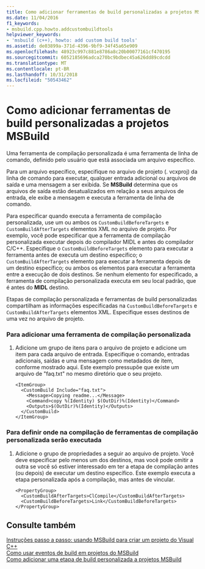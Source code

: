 ```yaml
---
title: Como adicionar ferramentas de build personalizadas a projetos MSBuild
ms.date: 11/04/2016
f1_keywords:
- msbuild.cpp.howto.addcustombuildtools
helpviewer_keywords:
- 'msbuild (c++), howto: add custom build tools'
ms.assetid: de03899a-371d-4396-9bf9-34f45a65e909
ms.openlocfilehash: 48923c997c881e8786a8c20b00077161cf470195
ms.sourcegitcommit: 6052185696adca270bc9bdbec45a626dd89cdcdd
ms.translationtype: MT
ms.contentlocale: pt-BR
ms.lasthandoff: 10/31/2018
ms.locfileid: "50543462"
---
```

# <a name="how-to-add-custom-build-tools-to-msbuild-projects"></a>Como adicionar ferramentas de build personalizadas a projetos MSBuild

Uma ferramenta de compilação personalizada é uma ferramenta de linha de comando, definido pelo usuário que está associada um arquivo específico.

Para um arquivo específico, especifique no arquivo de projeto (. vcxproj) da linha de comando para executar, qualquer entrada adicional ou arquivos de saída e uma mensagem a ser exibida. Se **MSBuild** determina que os arquivos de saída estão desatualizados em relação a seus arquivos de entrada, ele exibe a mensagem e executa a ferramenta de linha de comando.

Para especificar quando executa a ferramenta de compilação personalizada, use um ou ambos os `CustomBuildBeforeTargets` e `CustomBuildAfterTargets` elementos XML no arquivo de projeto. Por exemplo, você pode especificar que a ferramenta de compilação personalizada executar depois do compilador MIDL e antes do compilador C/C++. Especifique o `CustomBuildBeforeTargets` elemento para executar a ferramenta antes de executa um destino específico; o `CustomBuildAfterTargets` elemento para executar a ferramenta depois de um destino específico; ou ambos os elementos para executar a ferramenta entre a execução de dois destinos. Se nenhum elemento for especificado, a ferramenta de compilação personalizada executa em seu local padrão, que é antes do **MIDL** destino.

Etapas de compilação personalizada e ferramentas de build personalizadas compartilham as informações especificadas na `CustomBuildBeforeTargets` e `CustomBuildAfterTargets` elementos XML. Especifique esses destinos de uma vez no arquivo de projeto.

### <a name="to-add-a-custom-build-tool"></a>Para adicionar uma ferramenta de compilação personalizada

1. Adicione um grupo de itens para o arquivo de projeto e adicione um item para cada arquivo de entrada. Especifique o comando, entradas adicionais, saídas e uma mensagem como metadados de item, conforme mostrado aqui. Este exemplo pressupõe que existe um arquivo de "faq.txt" no mesmo diretório que o seu projeto.

    ```
    <ItemGroup>
      <CustomBuild Include="faq.txt">
        <Message>Copying readme...</Message>
        <Command>copy %(Identity) $(OutDir)%(Identity)</Command>
        <Outputs>$(OutDir)%(Identity)</Outputs>
      </CustomBuild>
    </ItemGroup>
    ```

### <a name="to-define-where-in-the-build-the-custom-build-tools-will-execute"></a>Para definir onde na compilação de ferramentas de compilação personalizada serão executada

1. Adicione o grupo de propriedades a seguir ao arquivo de projeto. Você deve especificar pelo menos um dos destinos, mas você pode omitir a outra se você só estiver interessado em ter a etapa de compilação antes (ou depois) de executar um destino específico. Este exemplo executa a etapa personalizada após a compilação, mas antes de vincular.

    ```
    <PropertyGroup>
      <CustomBuildAfterTargets>ClCompile</CustomBuildAfterTargets>
      <CustomBuildBeforeTargets>Link</CustomBuildBeforeTargets>
    </PropertyGroup>
    ```

## <a name="see-also"></a>Consulte também

[Instruções passo a passo: usando MSBuild para criar um projeto do Visual C++](../build/walkthrough-using-msbuild-to-create-a-visual-cpp-project.md)<br/>
[Como usar eventos de build em projetos do MSBuild](../build/how-to-use-build-events-in-msbuild-projects.md)<br/>
[Como adicionar uma etapa de build personalizada a projetos MSBuild](../build/how-to-add-a-custom-build-step-to-msbuild-projects.md)